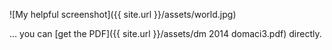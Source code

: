 
![My helpful screenshot]({{ site.url }}/assets/world.jpg)

… you can [get the PDF]({{ site.url }}/assets/dm 2014 domaci3.pdf) directly.


